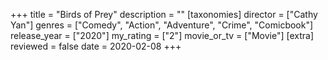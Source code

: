 +++
title = "Birds of Prey"
description = ""
[taxonomies]
director = ["Cathy Yan"] 
genres = ["Comedy", "Action", "Adventure", "Crime", "Comicbook"]
release_year = ["2020"]
my_rating = ["2"]
movie_or_tv = ["Movie"]
[extra]
reviewed = false
date = 2020-02-08
+++
